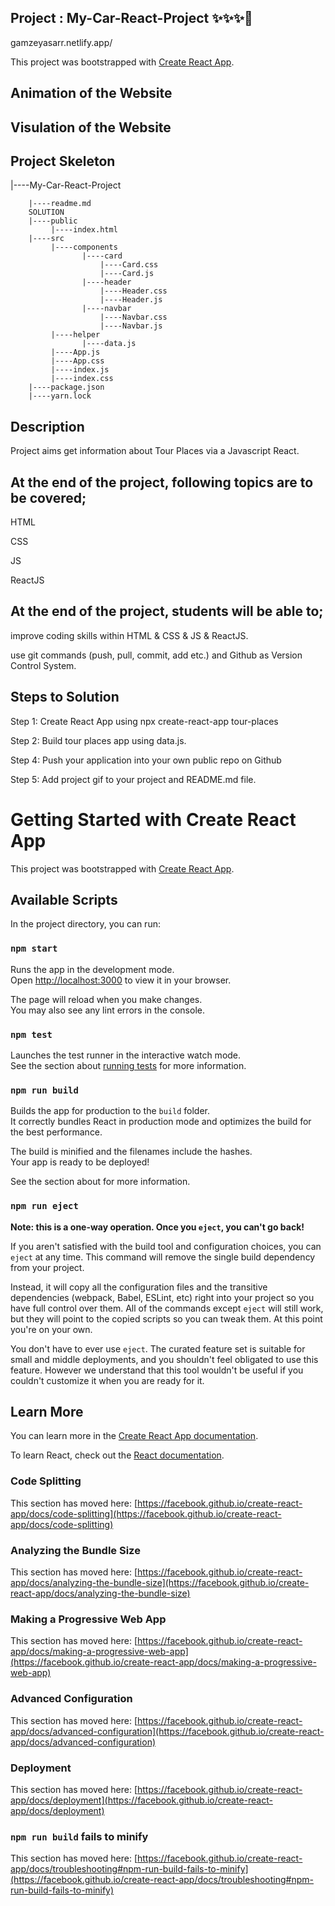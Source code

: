 ## Project : My-Car-React-Project ✨✨✨🎉




gamzeyasarr.netlify.app/


This project was bootstrapped with [Create React App](https://github.com/facebook/create-react-app).

## Animation of the Website


## Visulation of the Website



## Project Skeleton

|----My-Car-React-Project


        |----readme.md
        SOLUTION
        |----public
             |----index.html
        |----src
             |----components
                    |----card
                        |----Card.css
                        |----Card.js
                    |----header
                        |----Header.css
                        |----Header.js
                    |----navbar
                        |----Navbar.css
                        |----Navbar.js
             |----helper
                    |----data.js
             |----App.js
             |----App.css
             |----index.js
             |----index.css
        |----package.json
        |----yarn.lock
        
## Description
Project aims get information about Tour Places via a Javascript React.

## At the end of the project, following topics are to be covered;
HTML

CSS

JS

ReactJS

## At the end of the project, students will be able to;
improve coding skills within HTML & CSS & JS & ReactJS.

use git commands (push, pull, commit, add etc.) and Github as Version Control System.

## Steps to Solution
Step 1: Create React App using npx create-react-app tour-places

Step 2: Build tour places app using data.js.

Step 4: Push your application into your own public repo on Github

Step 5: Add project gif to your project and README.md file.

# Getting Started with Create React App

This project was bootstrapped with [Create React App](https://github.com/facebook/create-react-app).

## Available Scripts

In the project directory, you can run:

### `npm start`

Runs the app in the development mode.\
Open [http://localhost:3000](http://localhost:3000) to view it in your browser.

The page will reload when you make changes.\
You may also see any lint errors in the console.

### `npm test`

Launches the test runner in the interactive watch mode.\
See the section about [running tests](https://facebook.github.io/create-react-app/docs/running-tests) for more information.

### `npm run build`

Builds the app for production to the `build` folder.\
It correctly bundles React in production mode and optimizes the build for the best performance.

The build is minified and the filenames include the hashes.\
Your app is ready to be deployed!

See the section about for more information.

### `npm run eject`

**Note: this is a one-way operation. Once you `eject`, you can't go back!**

If you aren't satisfied with the build tool and configuration choices, you can `eject` at any time. This command will remove the single build dependency from your project.

Instead, it will copy all the configuration files and the transitive dependencies (webpack, Babel, ESLint, etc) right into your project so you have full control over them. All of the commands except `eject` will still work, but they will point to the copied scripts so you can tweak them. At this point you're on your own.

You don't have to ever use `eject`. The curated feature set is suitable for small and middle deployments, and you shouldn't feel obligated to use this feature. However we understand that this tool wouldn't be useful if you couldn't customize it when you are ready for it.

## Learn More

You can learn more in the [Create React App documentation](https://facebook.github.io/create-react-app/docs/getting-started).

To learn React, check out the [React documentation](https://reactjs.org/).

### Code Splitting

This section has moved here: [https://facebook.github.io/create-react-app/docs/code-splitting](https://facebook.github.io/create-react-app/docs/code-splitting)

### Analyzing the Bundle Size

This section has moved here: [https://facebook.github.io/create-react-app/docs/analyzing-the-bundle-size](https://facebook.github.io/create-react-app/docs/analyzing-the-bundle-size)

### Making a Progressive Web App

This section has moved here: [https://facebook.github.io/create-react-app/docs/making-a-progressive-web-app](https://facebook.github.io/create-react-app/docs/making-a-progressive-web-app)

### Advanced Configuration

This section has moved here: [https://facebook.github.io/create-react-app/docs/advanced-configuration](https://facebook.github.io/create-react-app/docs/advanced-configuration)

### Deployment

This section has moved here: [https://facebook.github.io/create-react-app/docs/deployment](https://facebook.github.io/create-react-app/docs/deployment)

### `npm run build` fails to minify

This section has moved here: [https://facebook.github.io/create-react-app/docs/troubleshooting#npm-run-build-fails-to-minify](https://facebook.github.io/create-react-app/docs/troubleshooting#npm-run-build-fails-to-minify)
